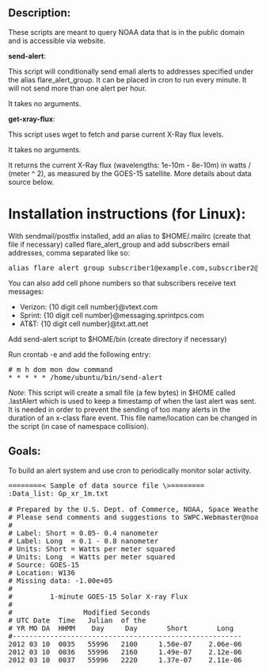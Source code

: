 Description:
------------

These scripts are meant to query NOAA data that is in the public domain and is accessible via website.

**send-alert**:

This script will conditionally send email alerts to addresses specified under the alias flare_alert_group.
It can be placed in cron to run every minute. It will not send more than one alert per hour.

It takes no arguments.

**get-xray-flux**:

This script uses wget to fetch and parse current X-Ray flux levels.

It takes no arguments.

It returns the current X-Ray flux (wavelengths: 1e-10m - 8e-10m) in watts / (meter ^ 2), as measured by the GOES-15 satellite.
More details about data source below.

Installation instructions (for Linux):
======================================

With sendmail/postfix installed, add an alias to $HOME/.mailrc (create that file if necessary) called flare_alert_group and add subscribers email addresses, comma separated like so:

<pre>
alias flare_alert_group subscriber1@example.com,subscriber2@example.com
</pre>

You can also add cell phone numbers so that subscribers receive text messages:

- Verizon: {10 digit cell number}@vtext.com
- Sprint: {10 digit cell number}@messaging.sprintpcs.com
- AT&T: {10 digit cell number}@txt.att.net

Add send-alert script to $HOME/bin (create directory if necessary)

Run crontab -e and add the following entry:

<pre>
# m h dom mon dow command
* * * * * /home/ubuntu/bin/send-alert
</pre>

*Note*:
This script will create a small file (a few bytes) in $HOME called .lastAlert which is used to keep a timestamp of when the last alert was sent. It is needed in order to prevent the sending of too many alerts in the duration of an x-class flare event. This file name/location can be changed in the script (in case of namespace collision).

Goals:
------

To build an alert system and use cron to periodically monitor solar activity.

<pre>
========< Sample of data source file \>========
:Data_list: Gp_xr_1m.txt

# Prepared by the U.S. Dept. of Commerce, NOAA, Space Weather Prediction Center
# Please send comments and suggestions to SWPC.Webmaster@noaa.gov 
# 
# Label: Short = 0.05- 0.4 nanometer
# Label: Long  = 0.1 - 0.8 nanometer
# Units: Short = Watts per meter squared
# Units: Long  = Watts per meter squared
# Source: GOES-15
# Location: W136
# Missing data: -1.00e+05
#
#         1-minute GOES-15 Solar X-ray Flux
# 
#                 Modified Seconds
# UTC Date  Time   Julian  of the
# YR MO DA  HHMM    Day     Day       Short       Long
#-------------------------------------------------------
2012 03 10  0035   55996   2100     1.50e-07    2.06e-06
2012 03 10  0036   55996   2160     1.49e-07    2.12e-06
2012 03 10  0037   55996   2220     1.37e-07    2.11e-06
</pre>
